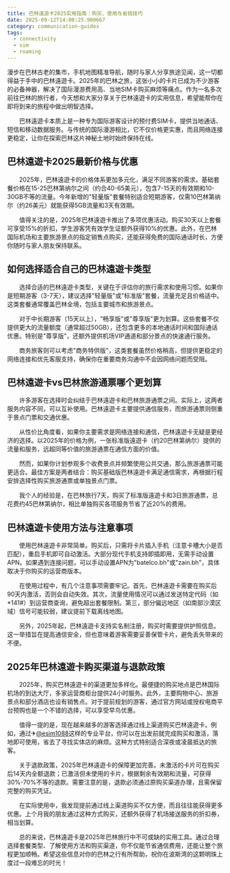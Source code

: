 ```yaml
---
title: 巴林遠遊卡2025实用指南：购买、使用与省钱技巧
date: 2025-09-12T14:00:25.900667
category: communication-guides
tags:
  - connectivity
  - sim
  - roaming
---
```


漫步在巴林古老的集市，手机地图精准导航，随时与家人分享旅途见闻，这一切都得益于手中的巴林遠遊卡。2025年的巴林之旅，这张小小的卡片已成为不少游客的必备神器，解决了国际漫游费用高、当地SIM卡购买麻烦等痛点。作为一名多次前往巴林的旅行者，今天想和大家分享关于巴林遠遊卡的实用信息，希望能帮你在即将到来的旅程中做出明智选择。

　　巴林遠遊卡本质上是一种专为国际游客设计的预付费SIM卡，提供当地通话、短信和移动数据服务。与传统的国际漫游相比，它不仅价格更实惠，而且网络连接更稳定，让你在探索巴林这片神秘土地时始终保持在线。

## 巴林遠遊卡2025最新价格与优惠

　　2025年，巴林遠遊卡的价格体系更加多元化，满足不同游客的需求。基础套餐价格在15-25巴林第纳尔之间（约合40-65美元），包含7-15天的有效期和10-30GB不等的流量。今年新增的"轻量版"套餐特别适合短期游客，仅需10巴林第纳尔（约26美元）就能获得5GB流量和3天有效期。

　　值得关注的是，2025年巴林遠遊卡推出了多项优惠活动。购买30天以上套餐可享受15%的折扣，学生游客凭有效学生证额外获得10%的优惠。此外，在巴林国际机场和主要旅游景点的指定销售点购买，还能获得免费的国际通话时长，方便你随时与家人朋友保持联系。

## 如何选择适合自己的巴林遠遊卡类型

　　选择合适的巴林遠遊卡类型，关键在于评估你的旅行需求和使用习惯。如果你是短期游客（3-7天），建议选择"轻量版"或"标准版"套餐，流量充足且价格适中。这类套餐通常覆盖巴林全境，包括主要城市和旅游景点。

　　对于中长期游客（15天以上），"畅享版"或"尊享版"更为划算。这些套餐不仅提供更大的流量额度（通常超过50GB），还包含更多的本地通话时间和国际通话优惠。特别是"尊享版"，还额外提供机场VIP通道和部分景点的快速通行服务。

　　商务旅客则可以考虑"商务特供版"，这类套餐虽然价格稍高，但提供更稳定的网络连接和优先客服支持，确保你在重要商务沟通中不会因网络问题而受阻。

## 巴林遠遊卡vs巴林旅游通票哪个更划算

　　许多游客在选择时会纠结于巴林遠遊卡和巴林旅游通票之间。实际上，这两者服务内容不同，可以互补使用。巴林遠遊卡主要提供通信服务，而旅游通票则侧重于景点门票和交通优惠。

　　从性价比角度看，如果你主要需求是网络连接和通信，巴林遠遊卡无疑是更经济的选择。以2025年的价格为例，一张标准版遠遊卡（约20巴林第纳尔）提供的流量和服务，远超同等价值的旅游通票在通信方面的价值。

　　然而，如果你计划参观多个收费景点并频繁使用公共交通，那么旅游通票可能更适合。最佳方案是两者结合：购买基础版巴林遠遊卡满足通信需求，再根据行程安排选择性购买旅游通票或单独景点门票。

　　我个人的经验是，在巴林旅行7天，购买了标准版遠遊卡和3日旅游通票，总花费约45巴林第纳尔，相比单独购买各项服务节省了近20%的费用。

## 巴林遠遊卡使用方法与注意事项

　　使用巴林遠遊卡非常简单。购买后，只需将卡片插入手机（注意卡槽大小是否匹配），重启手机即可自动激活。大部分现代手机支持即插即用，无需手动设置APN。如果遇到连接问题，可以手动设置APN为"batelco.bh"或"zain.bh"，具体取决于你购买的运营商版本。

　　在使用过程中，有几个注意事项需要牢记。首先，巴林遠遊卡需要在购买后90天内激活，否则会自动失效。其次，流量使用情况可以通过发送特定代码（如*141#）到运营商查询，避免超出套餐限制。第三，部分偏远地区（如南部沙漠区域）信号可能较弱，建议提前下载离线地图。

　　另外，2025年起，巴林遠遊卡支持实名制注册，购买时需要提供护照信息。这一举措旨在提高通信安全，但也意味着游客需要妥善保管卡片，避免丢失带来的不便。

## 2025年巴林遠遊卡购买渠道与退款政策

　　2025年，购买巴林遠遊卡的渠道更加多样化。最便捷的购买地点是巴林国际机场的到达大厅，多家运营商柜台提供24小时服务。此外，主要购物中心、旅游景点和部分酒店也设有销售点。对于提前规划的游客，通过官方网站或授权电商平台预购也是一个不错的选择，可以享受早鸟优惠。

　　值得一提的是，现在越来越多的游客选择通过线上渠道购买巴林遠遊卡。例如，通过✈[@esim1088](https://t.me/s/esim1088)这样的专业平台，你可以在出发前就完成购买和激活，落地即可使用，省去了寻找实体店的麻烦。这种方式特别适合深夜或凌晨抵达的旅客。

　　关于退款政策，2025年巴林遠遊卡的保障更加完善。未激活的卡片可在购买后14天内全额退款；已激活但未使用的卡片，根据剩余有效期和流量，可获得30%-70%不等的退款。需要注意的是，退款必须通过原购买渠道办理，且需保留完整的购买凭证。

　　在实际使用中，我发现提前通过线上渠道购买不仅方便，而且往往能获得更多优惠。上个月我的朋友通过这种方式购买，还额外获得了机场接送服务的折扣券，相当划算。

　　总的来说，巴林遠遊卡是2025年巴林旅行中不可或缺的实用工具。通过合理选择套餐类型、了解使用方法和购买渠道，你不仅能节省通信费用，还能让整个旅程更加顺畅。希望这些信息对你的巴林之行有所帮助，祝你在波斯湾的这颗明珠上度过一段难忘的时光！